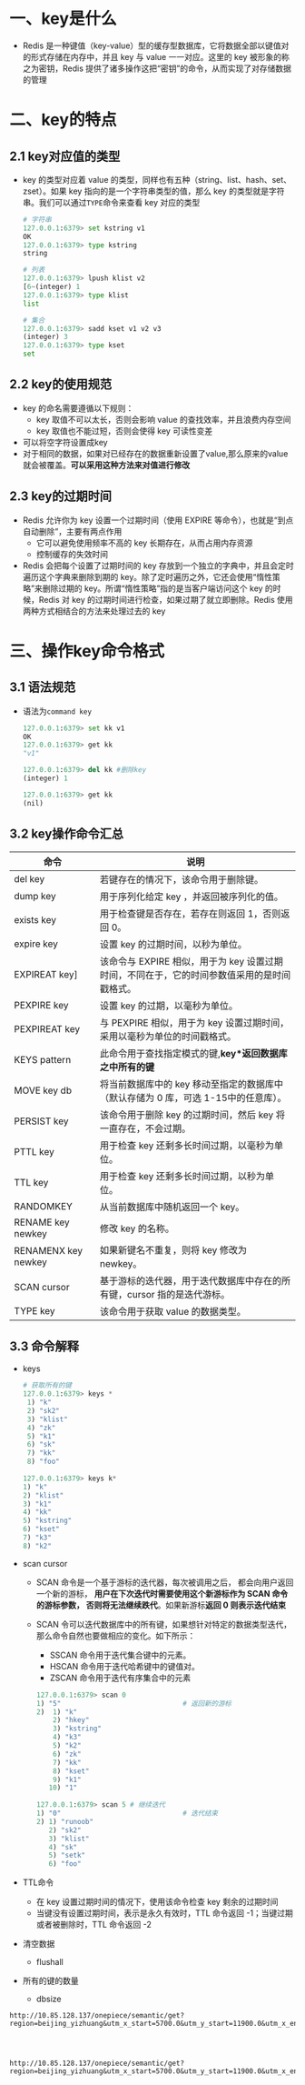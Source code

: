 # 一、key是什么

- Redis 是一种键值（key-value）型的缓存型数据库，它将数据全部以键值对的形式存储在内存中，并且 key 与 value 一一对应。这里的 key 被形象的称之为密钥，Redis 提供了诸多操作这把“密钥”的命令，从而实现了对存储数据的管理

# 二、key的特点

## 2.1 key对应值的类型

- key 的类型对应着 value 的类型，同样也有五种（string、list、hash、set、zset）。如果 key 指向的是一个字符串类型的值，那么 key 的类型就是字符串。我们可以通过`TYPE`命令来查看 key 对应的类型

  ```python
  # 字符串
  127.0.0.1:6379> set kstring v1
  OK
  127.0.0.1:6379> type kstring
  string
  
  # 列表
  127.0.0.1:6379> lpush klist v2
  [6~(integer) 1
  127.0.0.1:6379> type klist
  list
  
  # 集合
  127.0.0.1:6379> sadd kset v1 v2 v3
  (integer) 3
  127.0.0.1:6379> type kset
  set
  ```

  

##  2.2 key的使用规范

- key 的命名需要遵循以下规则：
  - key 取值不可以太长，否则会影响 value 的查找效率，并且浪费内存空间
  - key 取值也不能过短，否则会使得 key 可读性变差
- 可以将空字符设置成key
- 对于相同的数据，如果对已经存在的数据重新设置了value,那么原来的value就会被覆盖。**可以采用这种方法来对值进行修改**

## 2.3 key的过期时间

- Redis 允许你为 key 设置一个过期时间（使用 EXPIRE 等命令），也就是“到点自动删除”，主要有两点作用
  - 它可以避免使用频率不高的 key 长期存在，从而占用内存资源
  - 控制缓存的失效时间
- Redis 会把每个设置了过期时间的 key 存放到一个独立的字典中，并且会定时遍历这个字典来删除到期的 key。除了定时遍历之外，它还会使用“惰性策略”来删除过期的 key。所谓“惰性策略”指的是当客户端访问这个 key 的时候，Redis 对 key 的过期时间进行检查，如果过期了就立即删除。Redis 使用两种方式相结合的方法来处理过去的 key



# 三、操作key命令格式

## 3.1 语法规范

- 语法为`command key`

  ```python
  127.0.0.1:6379> set kk v1
  OK
  127.0.0.1:6379> get kk
  "v1"
  
  127.0.0.1:6379> del kk #删除key
  (integer) 1
  
  127.0.0.1:6379> get kk
  (nil)
  ```

## 3.2 key操作命令汇总

| 命令                | 说明                                                         |
| ------------------- | ------------------------------------------------------------ |
| del key             | 若键存在的情况下，该命令用于删除键。                         |
| dump key            | 用于序列化给定 key ，并返回被序列化的值。                    |
| exists key          | 用于检查键是否存在，若存在则返回 1，否则返回 0。             |
| expire key          | 设置 key 的过期时间，以秒为单位。                            |
| EXPIREAT key]       | 该命令与 EXPIRE 相似，用于为 key 设置过期时间，不同在于，它的时间参数值采用的是时间戳格式。 |
| PEXPIRE key         | 设置 key 的过期，以毫秒为单位。                              |
| PEXPIREAT key       | 与 PEXPIRE 相似，用于为 key 设置过期时间，采用以毫秒为单位的时间戳格式。 |
| KEYS pattern        | 此命令用于查找指定模式的键,**key*返回数据库之中所有的键**    |
| MOVE key db         | 将当前数据库中的 key 移动至指定的数据库中（默认存储为 0 库，可选 1-15中的任意库）。 |
| PERSIST key         | 该命令用于删除 key 的过期时间，然后 key 将一直存在，不会过期。 |
| PTTL key            | 用于检查 key 还剩多长时间过期，以毫秒为单位。                |
| TTL key             | 用于检查 key 还剩多长时间过期，以秒为单位。                  |
| RANDOMKEY           | 从当前数据库中随机返回一个 key。                             |
| RENAME key newkey   | 修改 key 的名称。                                            |
| RENAMENX key newkey | 如果新键名不重复，则将 key 修改为 newkey。                   |
| SCAN cursor         | 基于游标的迭代器，用于迭代数据库中存在的所有键，cursor 指的是迭代游标。 |
| TYPE key            | 该命令用于获取 value 的数据类型。                            |

## 3.3 命令解释

- keys

  ```python
  # 获取所有的键
  127.0.0.1:6379> keys *
   1) "k"
   2) "sk2"
   3) "klist"
   4) "zk"
   5) "k1"
   6) "sk"
   7) "kk"
   8) "foo"
    
  127.0.0.1:6379> keys k*
  1) "k"
  2) "klist"
  3) "k1"
  4) "kk"
  5) "kstring"
  6) "kset"
  7) "k3"
  8) "k2"
  ```

  

- scan cursor 

  - SCAN 命令是一个基于游标的迭代器，每次被调用之后， 都会向用户返回一个新的游标， **用户在下次迭代时需要使用这个新游标作为 SCAN 命令的游标参数， 否则将无法继续跌代**。如果新游标**返回 0 则表示迭代结束**

  - SCAN 令可以迭代数据库中的所有键，如果想针对特定的数据类型迭代，那么命令自然也要做相应的变化。如下所示：

    - SSCAN 命令用于迭代集合键中的元素。
    - HSCAN 命令用于迭代哈希键中的键值对。
    - ZSCAN 命令用于迭代有序集合中的元素

    ```python
    127.0.0.1:6379> scan 0
    1) "5"								# 返回新的游标
    2)  1) "k"
        2) "hkey"
        3) "kstring"
        4) "k3"
        5) "k2"
        6) "zk"
        7) "kk"
        8) "kset"
        9) "k1"
       10) "1"
      
    127.0.0.1:6379> scan 5 # 继续迭代
    1) "0"								# 迭代结束
    2) 1) "runoob"
       2) "sk2"
       3) "klist"
       4) "sk"
       5) "setk"
       6) "foo"
    ```

- TTL命令

  - 在 key 设置过期时间的情况下，使用该命令检查 key 剩余的过期时间
  - 当键没有设置过期时间，表示是永久有效时，TTL 命令返回 -1；当键过期或者被删除时，TTL 命令返回 -2

- 清空数据
  - flushall

- 所有的键的数量
  - dbsize

```
http://10.85.128.137/onepiece/semantic/get?region=beijing_yizhuang&utm_x_start=5700.0&utm_y_start=11900.0&utm_x_end=11299.9&utm_y_end=17299.9&zone=50s




http://10.85.128.137/onepiece/semantic/get?region=beijing_yizhuang&utm_x_start=5700.0&utm_y_start=11900.0&utm_x_end=11299.9&utm_y_end=17299.9&zone=50S
```

